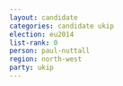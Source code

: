 ```yaml
---
layout: candidate
categories: candidate ukip
election: eu2014
list-rank: 0
person: paul-nuttall
region: north-west
party: ukip
---
```

